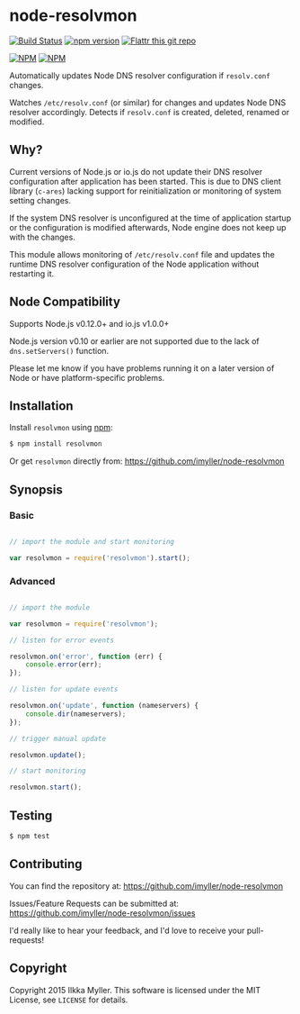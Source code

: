 node-resolvmon
==============
[![Build Status](https://travis-ci.org/imyller/node-resolvmon.svg)](https://travis-ci.org/imyller/node-resolvmon)
[![npm version](https://badge.fury.io/js/resolvmon.svg)](http://badge.fury.io/js/resolvmon)
[![Flattr this git repo](http://api.flattr.com/button/flattr-badge-large.png)](https://flattr.com/submit/auto?user_id=imyller&url=https://github.com/imyller/node-resolvmon&title=node-resolvmon&language=&tags=github&category=software)

[![NPM](https://nodei.co/npm/resolvmon.png?downloads=true&downloadRank=true&stars=true)](https://nodei.co/npm/resolvmon/)
[![NPM](https://nodei.co/npm-dl/resolvmon.png?months=6&height=3)](https://nodei.co/npm-dl/resolvmon/)

Automatically updates Node DNS resolver configuration if `resolv.conf` changes.

Watches `/etc/resolv.conf` (or similar) for changes and updates Node DNS resolver accordingly.
Detects if `resolv.conf` is created, deleted, renamed or modified.

Why?
----

Current versions of Node.js or io.js do not update their DNS resolver configuration after application has been started.
This is due to DNS client library (`c-ares`) lacking support for reinitialization or monitoring of system setting changes.

If the system DNS resolver is unconfigured at the time of application startup or the configuration is modified afterwards, Node engine does not keep up with the changes.

This module allows monitoring of `/etc/resolv.conf` file and updates the runtime DNS resolver configuration of the Node application without restarting it.

Node Compatibility
---------------------

Supports Node.js v0.12.0+ and io.js v1.0.0+

Node.js version v0.10 or earlier are not supported due to the lack of `dns.setServers()` function.

Please let me know if you have problems running it on a later version of Node or
have platform-specific problems.

Installation
------------

Install `resolvmon` using [npm](http://github.com/isaacs/npm):

```sh
$ npm install resolvmon
```

Or get `resolvmon` directly from:
https://github.com/imyller/node-resolvmon

Synopsis
--------

### Basic

```javascript

// import the module and start monitoring

var resolvmon = require('resolvmon').start();

```

### Advanced

```javascript

// import the module

var resolvmon = require('resolvmon');

// listen for error events

resolvmon.on('error', function (err) {
	console.error(err);
});

// listen for update events

resolvmon.on('update', function (nameservers) {
	console.dir(nameservers);
});

// trigger manual update

resolvmon.update();

// start monitoring

resolvmon.start();

```

Testing
-------

```sh
$ npm test
```

Contributing
------------

You can find the repository at:
https://github.com/imyller/node-resolvmon

Issues/Feature Requests can be submitted at:
https://github.com/imyller/node-resolvmon/issues

I'd really like to hear your feedback, and I'd love to receive your
pull-requests!

Copyright
---------

Copyright 2015 Ilkka Myller. This software is licensed
under the MIT License, see `LICENSE` for details.
